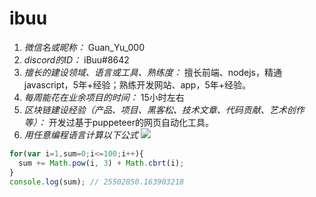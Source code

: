 # ibuu

1. *微信名或昵称：* Guan_Yu_000
2. *discord的ID：* iBuu#8642
3. *擅长的建设领域、语言或工具、熟练度：* 擅长前端、nodejs，精通javascript，5年+经验；熟练开发网站、app，5年+经验。
4. *每周能花在业余项目的时间：* 15小时左右
5. *区块链建设经验（产品、项目、黑客松、技术文章、代码贡献、艺术创作等）：* 开发过基于puppeteer的网页自动化工具。
6. *用任意编程语言计算以下公式*
![](https://latex.codecogs.com/svg.image?\sum_{n=1}^{100}\left&space;(n^{3}-\sqrt[3]{n}&space;\right&space;))

```javascript
for(var i=1,sum=0;i<=100;i++){
  sum += Math.pow(i, 3) + Math.cbrt(i);
}
console.log(sum); // 25502850.163903218
```
